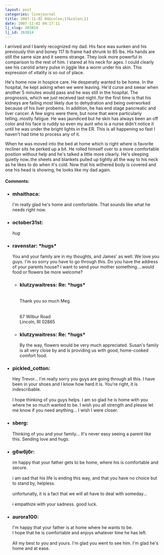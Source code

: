 ```yaml
---
layout: post
categories: livejournal
title: 2007-11-02 04&colon;17&colon;11
date: 2007-11-02 04:17:11
lj_slug: 263814
lj_id: 263814
---
```

I arrived and I barely recognized my dad. His face was sunken and his previously thin and boney 117 lb frame had shrunk to 85 lbs. His hands are still the same size and it seems strange. They look more powerful in comparison to the rest of him. I stared at his neck for ages. I could clearly see his carotid artery pulse in jiggle like a worm under his skin. This expression of vitality is so out of place.  



He's home now in hospice care. He desperatly wanted to be home. In the hospital, he kept asking when we were leaving. He'd curse and swear when another 5 minutes would pass and he was still in the hospital. The prognossis, which we just received last night..for the first time is that his kidneys are failing most likely due to dehydration and being overworked because of his liver probems. In addition, he has end stage pancreatic and liver cancer. A few signs were there, but none that were particularly telling..mostly fatigue. He was jaundiced but he skin has always been an off color and his face is ruddy so even my aunt who is a nurse didn't notice it until he was under the bright lights in the ER. This is all happening so fast I haven't had time to process any of it.  



When he was moved into the bed at home which is right where is favorite recliner sits he perked up a bit. He rolled himself over to a more comfortable position without help and he's talked a little more clearly. He's sleeping quietly now..the sheets and blankets pulled up tightly all the way to his neck as he likes to do when it's cold. Now that his withered body is covered and one his head is showing, he looks like my dad again.


<div id="comments"><h4>Comments:</h4><div class="lj-comments"><ul>
<li><h3>mhaithaca: </h3>
<a id="comment-815"></a>
<p>I'm really glad he's home and comfortable. That sounds like what he needs right now.</p>
</li>
<li><h3>october31st: </h3>
<a id="comment-816"></a>
<p><em>hug</em></p>
</li>
<li class=subject><h3>ravenstar: *hugs*</h3>
<a id="comment-817"></a>
<p>You and your family are in my thoughts, and James' as well. We love you guys. I'm so sorry you have to go through this. Do you have the address of your parents house? I want to send your mother something....would food or flowers be more welcome?</p>
<ul>
<li class=subject><h3>klutzywaitress: Re: *hugs*</h3>
<a id="comment-822"></a>
<p><br>
Thank you so much Meg. <br>
<br>
<br>
67 Wilbur Road<br>
Lincoln, RI 02865</p>
</li>
<li class=subject><h3>klutzywaitress: Re: *hugs*</h3>
<a id="comment-823"></a>
<p>By the way, flowers would be very much appreciated. Susan's family is all very close by and is providing us with good, home-cooked comfort food. </p>
</li>
</ul>
</li>
<li><h3>pickled_cotton: </h3>
<a id="comment-818"></a>
<p>Hey Trevor... I'm really sorry you guys are going through all this.  I have been in your shoes and I know how hard it is.  You're right, it is indescribable.<br>
<br>
I hope thinking of you guys helps.  I am so glad he is home with you where he so much wanted to be.  I wish you all strength and please let me know if you need anything... I wish I were closer.</p>
</li>
<li><h3>sberg: </h3>
<a id="comment-819"></a>
<p>Thinking of you and your family... It's never easy seeing a parent like this. Sending love and hugs.</p>
</li>
<li><h3>g6w6j6r: </h3>
<a id="comment-820"></a>
<p>im happy that your father gets to be home, where his is comfortable and secure. <br>
<br>
i am sad that his life is ending this way, and that you have no choice but to stand by, helpless. <br>
<br>
unfortunatly, it is a fact that we will all have to deal with someday...<br>
<br>
i empathize with your sadness. good luck.</p>
</li>
<li><h3>aurora100: </h3>
<a id="comment-821"></a>
<p>I'm happy that your father is at home where he wants to be.  <br>
I hope that he is comfortable and enjoys whatever time he has left.<br>
<br>
All my best to you and yours.  I'm glad you went to see him.  I'm glad he's home and at ease.</p>
</li>
</ul></div></div>
